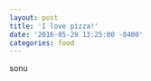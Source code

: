```yaml
---
layout: post
title: 'I love pizza!'
date: '2016-05-29 13:25:00 -0400'
categories: food
---
```


sonu
